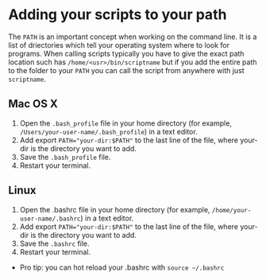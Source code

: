 # Adding your scripts to your path

The `PATH` is an important concept when working on the command line. It is a list of driectories which tell your operating system where to look for programs. When calling scripts typically you have to give the exact path location such has `/home/<usr>/bin/scriptname` but if you add the entire path to the folder to your `PATH` you can call the script from anywhere with just `scriptname`.
## Mac OS X

1. Open the `.bash_profile` file in your home directory (for example, `/Users/your-user-name/.bash_profile`) in a text editor.
2. Add export `PATH="your-dir:$PATH"` to the last line of the file, where your-dir is the directory you want to add.
3. Save the `.bash_profile` file.
4. Restart your terminal.

## Linux

1. Open the .bashrc file in your home directory (for example, `/home/your-user-name/.bashrc`) in a text editor.
2. Add export `PATH="your-dir:$PATH"` to the last line of the file, where your-dir is the directory you want to add.
3. Save the `.bashrc` file.
4. Restart your terminal.

* Pro tip: you can hot reload your .bashrc with `source ~/.bashrc`

